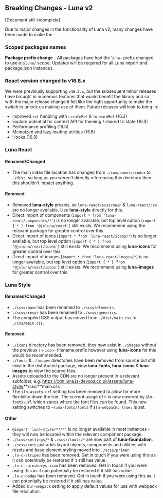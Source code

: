 ## Breaking Changes - Luna v2

[Document still incomplete]

Due to major changes in the functionality of Luna v2, many changes have been made to make the 

### Scoped packages names

**Package prefix change** - All packages have had the `luna-` prefix changed to use `@jsluna/` scope. Updates will be required for all Luna import and package.json instances.

### React version changed to v16.8.x

We were previously supporting `v16.2.x`, but the subsequent minor releases have brought in numerous features that would benefit the library and so with the major release change it felt like the right opportunity to make the switch to unlock us making use of them. Future releases will look to bring in:

- Improved `ref` handling with `createRef` & `forwardRef` (16.3)
- Explore potential for context API for theming / shared UI state (16.3)
- Performance profiling (16.5)
- Memoized and lazy loading utilities (16.6)
- Hooks (16.8)

### Luna React

#### Renamed/Changed
- The main index file location has changed from `./components/index` to `./dist`, so long as you weren't directly referencing this directory then this shouldn't impact anything.

#### Removed
- Removed **luna-style** proxies, so `luna-react/scss/main` & `luna-react/css` are no longer available. Use **luna-style** directly for this.
- Direct import of components (`import * from 'luna-react/components/*'`) is no longer available, but top level option (`import { * } from '@jsluna/react'`) still exists. We recommend using the relevant package for greater control over this.
- Direct import of icons (`import * from 'luna-react/icons/*`) is no longer available, but top level option (`import { * } from '@jsluna/react/icons'`) still exists. We recommend using **luna-icons** for greater control over this.
- Direct import of images (`import * from 'luna-react/images/*`) is no longer available, but top level option (`import { * } from '@jsluna/react/icons'`) still exists. We recommend using **luna-images** for greater control over this.

### Luna Style

#### Renamed/Changed
- `./scss/base` has been renamed to `./scss/elements`.
- `./scss/reset` has been renamed to `./scss/generics`.
- The compiled CSS output has moved from `./dist/main.css` to `./css/main.css`.

#### Removed
- `./icons` directory has been removed, they now exist in `./images` without the previous `ln-icon-` filename prefix however using **luna-icons** for this would be recommended.
- `./fonts` & `./images` directories have been removed from source but still exist in the distributed package, view **luna-fonts**, **luna-icons** & **luna-images** to view the source files.
- Assets uploaded to the CDN are no longer present in a relevant subfolder, e.g. https://cdn.luna.js-devops.co.uk/assets/luna-style/<VERSION>**/css/**main.css
- The `$ln-assets-url` setting has been removed to allow for more flexibility down the line. The current usage of it is now covered by `$ln-fonts-url` which states where the font files can be found. This new setting switches to `~luna-fonts/fonts` if `$ln-webpack: true;` is set.

#### Other
- `@import 'luna-style/**/*'` is no longer available in most instances - they will now be located within the relevant component package.
- `./scss/settings/*` & `./scss/tools/*` are now part of **luna-foundation**.
- `./scss/core` just adds layout objects, components and utilities with resets and base element styling moved into `./scss/primer`.
- `.ln-c-striped` has been removed. Get in touch if you were using this as it can potentially be restored if it still has value.
- `.ln-c-sainsburys-icon` has been removed. Get in touch if you were using this as it can potentially be restored if it still has value.
- `.ln-c-badge` has been removed. Get in touch if you were using this as it can potentially be restored if it still has value.
- Added `$ln-webpack` setting to apply default values for use with webpack file resolution.
